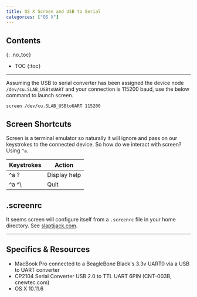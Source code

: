 ```yaml
---
title: OS X Screen and USB to Serial
categories: ["OS X"]
---
```


## Contents
{: .no_toc}
* TOC 
{:toc}
<hr/>

Assuming the USB to serial converter has been assigned the device node `/dev/cu.SLAB_USBtoUART` and your connection is 115200 baud, use the below command to launch screen.

```
screen /dev/cu.SLAB_USBtoUART 115200
```

## Screen Shortcuts

Screen is a terminal emulator so naturally it will ignore and pass on our keystrokes to the connected device. So how do we interact with screen? Using `^a`.

Keystrokes | Action
---------- | ------
^a ?       | Display help
^a ^\      | Quit

## .screenrc

It seems screen will configure itself from a `.screenrc` file in your home directory. See [slaptijack.com](http://slaptijack.com/system-administration/mac-os-x-terminal-and-gnu-screen-scrollback/).

<hr/>

## Specifics & Resources

* MacBook Pro connected to a BeagleBone Black's 3.3v UART0 via a USB to UART converter
* CP2104 Serial Converter USB 2.0 to TTL UART 6PIN (CNT-003B, cnewtec.com)
* OS X 10.11.6





 


